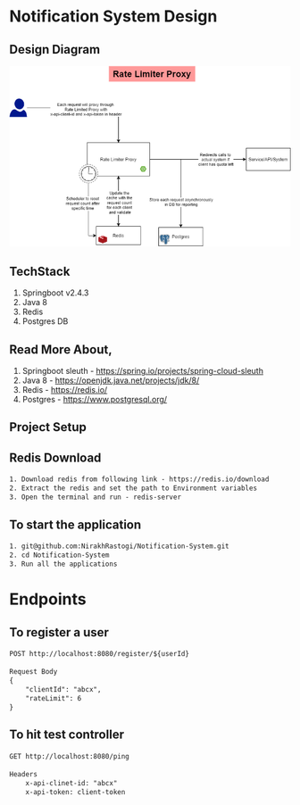 # Notification System Design

## Design Diagram
![Design Diagram](/images/System.png)

## TechStack
1. Springboot v2.4.3
2. Java 8
3. Redis
4. Postgres DB

## Read More About,
1. Springboot sleuth - https://spring.io/projects/spring-cloud-sleuth
2. Java 8 - https://openjdk.java.net/projects/jdk/8/
3. Redis - https://redis.io/
4. Postgres - https://www.postgresql.org/

## Project Setup

## Redis Download
```
1. Download redis from following link - https://redis.io/download
2. Extract the redis and set the path to Environment variables
3. Open the terminal and run - redis-server
```

## To start the application
```
1. git@github.com:NirakhRastogi/Notification-System.git
2. cd Notification-System
3. Run all the applications
```

# Endpoints
## To register a user
```
POST http://localhost:8080/register/${userId}

Request Body
{
    "clientId": "abcx",
    "rateLimit": 6
}
```

## To hit test controller
```
GET http://localhost:8080/ping

Headers
    x-api-clinet-id: "abcx"
    x-api-token: client-token
```